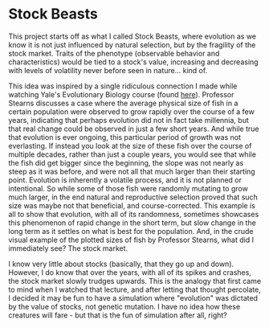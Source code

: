 # Stock Beasts
This project starts off as what I called Stock Beasts, where evolution as we know it is not just influenced by natural selection, but by the fragility of the stock market. Traits of the phenotype (observable behavior and characteristics) would be tied to a stock's value, increasing and decreasing with levels of volatility never before seen in nature... kind of.

This idea was inspired by a single ridiculous connection I made while watching Yale's Evolutionary Biology course (found [here](https://www.youtube.com/playlist?list=PLB225304713046D4F)). Professor Stearns discusses a case where the average physical size of fish in a certain population were observed to grow rapidly over the course of a few years, indicating that perhaps evolution did not in fact take millennia, but that real change could be observed in just a few short years. And while true that evolution is ever ongoing, this particular period of growth was not everlasting. If instead you look at the size of these fish over the course of multiple decades, rather than just a couple years, you would see that while the fish did get bigger since the beginning, the slope was not nearly as steep as it was before, and were not all that much larger than their starting point. Evolution is inherently a volatile process, and it is not planned or intentional. So while some of those fish were randomly mutating to grow much larger, in the end natural and reproductive selection proved that such size was maybe not that beneficial, and course-corrected. This example is all to show that evolution, with all of its randomness, sometimes showcases this phenomenon of rapid change in the short term, but slow change in the long term as it settles on what is best for the population. And, in the crude visual example of the plotted sizes of fish by Professor Stearns, what did I immediately see? The stock market. 

I know very little about stocks (basically, that they go up and down). However, I do know that over the years, with all of its spikes and crashes, the stock market slowly trudges upwards. This is the analogy that first came to mind when I watched that lecture, and after letting that thought percolate, I decided it may be fun to have a simulation where "evolution" was dictated by the value of stocks, not genetic mutation. I have no idea how these creatures will fare - but that is the fun of simulation after all, right?